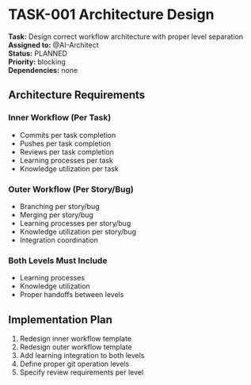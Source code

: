 # TASK-001 Architecture Design

**Task:** Design correct workflow architecture with proper level separation  
**Assigned to:** @AI-Architect  
**Status:** PLANNED  
**Priority:** blocking  
**Dependencies:** none

## Architecture Requirements

### Inner Workflow (Per Task)
- Commits per task completion
- Pushes per task completion  
- Reviews per task completion
- Learning processes per task
- Knowledge utilization per task

### Outer Workflow (Per Story/Bug)
- Branching per story/bug
- Merging per story/bug
- Learning processes per story/bug
- Knowledge utilization per story/bug
- Integration coordination

### Both Levels Must Include
- Learning processes
- Knowledge utilization
- Proper handoffs between levels

## Implementation Plan

1. Redesign inner workflow template
2. Redesign outer workflow template
3. Add learning integration to both levels
4. Define proper git operation levels
5. Specify review requirements per level
